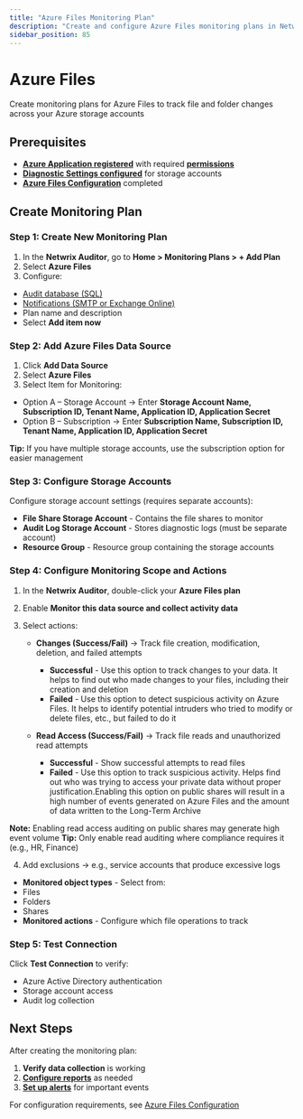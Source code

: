 ```yaml
---
title: "Azure Files Monitoring Plan"
description: "Create and configure Azure Files monitoring plans in Netwrix Auditor v10.8"
sidebar_position: 85
---
```


# Azure Files

Create monitoring plans for Azure Files to track file and folder changes across your Azure storage accounts

## Prerequisites

- **[Azure Application registered](/docs/auditor/10.8/configuration/azurefiles/overview.md#azure-application-registration)** with required **[permissions](/docs/auditor/10.8/configuration/azurefiles/overview.md#configure-api-permissions)**
- **[Diagnostic Settings configured](/docs/auditor/10.8/configuration/azurefiles/overview.md#diagnostic-settings)** for storage accounts
- **[Azure Files Configuration](/docs/auditor/10.8/configuration/azurefiles/overview.md)** completed


## Create Monitoring Plan

### Step 1: Create New Monitoring Plan

1. In the **Netwrix Auditor**, go to **Home > Monitoring Plans > + Add Plan**
2. Select **Azure Files**
3. Configure:
 - [Audit database (SQL)](/docs/auditor/10_8/admin/settings/auditdatabase)
 - [Notifications (SMTP or Exchange Online)](/docs/auditor/10_8/admin/settings/notifications)
 - Plan name and description
 - Select **Add item now**


### Step 2: Add Azure Files Data Source

1. Click **Add Data Source**
2. Select **Azure Files**
3. Select Item for Monitoring:
- Option A – Storage Account → Enter **Storage Account Name, Subscription ID, Tenant Name, Application ID, Application Secret**
- Option B – Subscription → Enter **Subscription Name, Subscription ID, Tenant Name, Application ID, Application Secret**

**Tip:** If you have multiple storage accounts, use the subscription option for easier management


### Step 3: Configure Storage Accounts

Configure storage account settings (requires separate accounts):
- **File Share Storage Account** - Contains the file shares to monitor
- **Audit Log Storage Account** - Stores diagnostic logs (must be separate account)
- **Resource Group** - Resource group containing the storage accounts

### Step 4: Configure Monitoring Scope and Actions

1. In the **Netwrix Auditor**, double-click your **Azure Files plan**
2. Enable **Monitor this data source and collect activity data**

3. Select actions:

   - **Changes (Success/Fail)** → Track file creation, modification, deletion, and failed attempts
     - **Successful** - Use this option to track changes to your data. It helps to find out who made changes to your files, including their creation and deletion
     - **Failed** - Use this option to detect suspicious activity on Azure Files. It helps to identify potential intruders who tried to modify or delete files, etc., but failed to do it

   - **Read Access (Success/Fail)** → Track file reads and unauthorized read attempts
     - **Successful** - Show successful attempts to read files
     - **Failed** - Use this option to track suspicious activity. Helps find out who was trying to access your private data without proper justification.Enabling this option on public shares will result in a high number of events generated on Azure Files and the amount of data written to the Long-Term Archive

**Note:** Enabling read access auditing on public shares may generate high event volume
**Tip:** Only enable read auditing where compliance requires it (e.g., HR, Finance)

4. Add exclusions → e.g., service accounts that produce excessive logs

- **Monitored object types** - Select from:
 - Files
 - Folders
 - Shares
- **Monitored actions** - Configure which file operations to track

### Step 5: Test Connection

Click **Test Connection** to verify:
- Azure Active Directory authentication
- Storage account access
- Audit log collection

## Next Steps

After creating the monitoring plan:
1. **Verify data collection** is working
2. **[Configure reports](/docs/auditor/10_8/admin/reports/overview)** as needed
3. **[Set up alerts](/docs/auditor/10_8/admin/alertsettings/create/)** for important events

For configuration requirements, see [Azure Files Configuration](/docs/auditor/10.8/configuration/azurefiles/overview.md)

